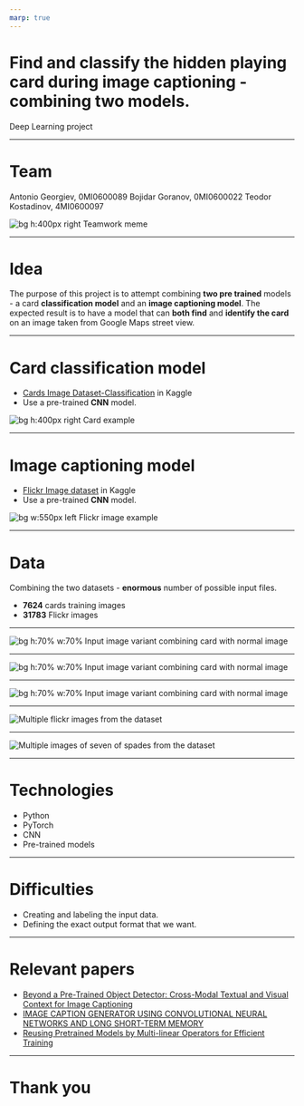 ```yaml
---
marp: true
---
```


# Find and classify the hidden playing card during image captioning - combining two models.

Deep Learning project

---
# Team
Antonio Georgiev, 0MI0600089
Bojidar Goranov, 0MI0600022
Teodor Kostadinov, 4MI0600097
 
![bg h:400px right Teamwork meme](media/teamwork_meme.jpg)

---

# Idea

The purpose of this project is to attempt combining **two pre trained** models - a card **classification model** and an **image captioning model**. The expected result is to have a model that can **both find** and **identify the card** on an image taken from Google Maps street view.

---

# Card classification model
- [Cards Image Dataset-Classification](https://www.kaggle.com/datasets/gpiosenka/cards-image-datasetclassification/data) in Kaggle
- Use a pre-trained **CNN** model.

![bg h:400px right Card example](media/queen_of_hearts.jpg)

---
# Image captioning model
- [Flickr Image dataset](https://www.kaggle.com/datasets/hsankesara/flickr-image-dataset) in Kaggle
- Use a pre-trained **CNN** model.

![bg w:550px left Flickr image example](media/flickr_image.jpg)

---
# Data

Combining the two datasets - **enormous** number of possible input files.

- **7624** cards training images
- **31783** Flickr images

---

![bg h:70% w:70% Input image variant combining card with normal image](media/input_v1.jpg)

---

![bg h:70% w:70% Input image variant combining card with normal image](media/input_v2.jpg)

---

![bg h:70% w:70% Input image variant combining card with normal image](media/input_v3.jpg)

---

![Multiple flickr images from the dataset](media/flickr_multiple_images.png)

---

![Multiple images of seven of spades from the dataset](media/seven_of_diamonds_multiple.png)

---

# Technologies
- Python
- PyTorch
- CNN
- Pre-trained models

---

# Difficulties

- Creating and labeling the input data.
- Defining the exact output format that we want.

---
# Relevant papers
- [Beyond a Pre-Trained Object Detector: Cross-Modal Textual and Visual Context for Image Captioning](https://openaccess.thecvf.com/content/CVPR2022/papers/Kuo_Beyond_a_Pre-Trained_Object_Detector_Cross-Modal_Textual_and_Visual_Context_CVPR_2022_paper.pdf)
- [IMAGE CAPTION GENERATOR USING CONVOLUTIONAL NEURAL NETWORKS AND LONG SHORT-TERM MEMORY](https://www.researchgate.net/profile/Jameer-Kotwal/publication/377852268_IMAGE_CAPTION_GENERATOR_USING_CONVOLUTIONAL_NEURAL_NETWORKS_AND_LONG_SHORT-TERM_MEMORY/links/65bb6cdb1e1ec12eff684fd8/IMAGE-CAPTION-GENERATOR-USING-CONVOLUTIONAL-NEURAL-NETWORKS-AND-LONG-SHORT-TERM-MEMORY.pdf)
- [Reusing Pretrained Models by Multi-linear Operators for Efficient Training](https://proceedings.neurips.cc/paper_files/paper/2023/file/09d9a13f7018110cfb439c06b07940a2-Paper-Conference.pdf)

---
# Thank you

